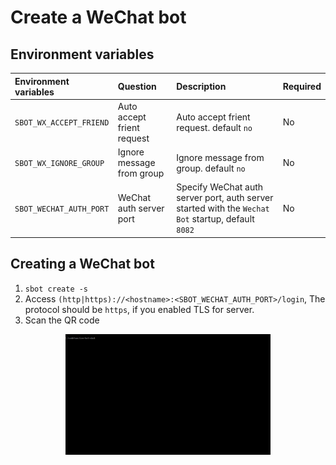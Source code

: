 # Create a WeChat bot

## Environment variables

| Environment variables        |  Question   |  Description  |  Required |
| :--------   | :-----   | :---- |  :---- |
| `SBOT_WX_ACCEPT_FRIEND`        |    Auto accept frient request   |    Auto accept frient request. default `no`  | No |
| `SBOT_WX_IGNORE_GROUP`        |   Ignore message from group    |   Ignore message from group. default `no`  | No |
| `SBOT_WECHAT_AUTH_PORT`        |    WeChat auth server port   |   Specify WeChat auth server port, auth server started with the `Wechat Bot` startup, default `8082` | No |

## Creating a WeChat bot

1. `sbot create -s`
2. Access `(http|https)://<hostname>:<SBOT_WECHAT_AUTH_PORT>/login`, The protocol should be `https`, if you enabled TLS for server.
3. Scan the QR code


<div align="center">
  <img alt="Create a WeChat bot" src="img/wechat_demo.gif" width="65%">
</div>